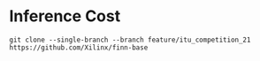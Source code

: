 # Inference Cost
```
git clone --single-branch --branch feature/itu_competition_21 https://github.com/Xilinx/finn-base
```